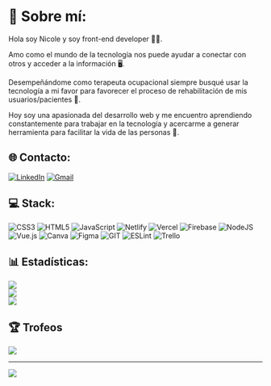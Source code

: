 # 💫 Sobre mí:
Hola soy Nicole y soy front-end developer 👩‍💻.  

Amo como el mundo de la tecnología nos puede ayudar a conectar con otros y acceder a la información 🖥️.  

Desempeñándome como terapeuta ocupacional siempre busqué usar la tecnología a mi favor para favorecer el proceso de rehabilitación de mis usuarios/pacientes 🚀.  

Hoy soy una apasionada del desarrollo web y me encuentro aprendiendo constantemente para trabajar en la tecnología y acercarme a generar herramienta para facilitar la vida de las personas 🤝.  


## 🌐 Contacto:
[![LinkedIn](https://img.shields.io/badge/linkedin-%230077B5.svg?style=for-the-badge&logo=linkedin&logoColor=white)](https://www.linkedin.com/in/nicole-rogget/) 
[![Gmail](https://img.shields.io/badge/Gmail-D14836?style=for-the-badge&logo=gmail&logoColor=white)](mailto:nicole.rogget@gmail.com)

## 💻 Stack:
![CSS3](https://img.shields.io/badge/css3-%231572B6.svg?style=plastic&logo=css3&logoColor=white) ![HTML5](https://img.shields.io/badge/html5-%23E34F26.svg?style=plastic&logo=html5&logoColor=white) ![JavaScript](https://img.shields.io/badge/javascript-%23323330.svg?style=plastic&logo=javascript&logoColor=%23F7DF1E) ![Netlify](https://img.shields.io/badge/netlify-%23000000.svg?style=plastic&logo=netlify&logoColor=#00C7B7) ![Vercel](https://img.shields.io/badge/vercel-%23000000.svg?style=plastic&logo=vercel&logoColor=white) ![Firebase](https://img.shields.io/badge/firebase-%23039BE5.svg?style=plastic&logo=firebase) ![NodeJS](https://img.shields.io/badge/node.js-6DA55F?style=plastic&logo=node.js&logoColor=white) ![Vue.js](https://img.shields.io/badge/vuejs-%2335495e.svg?style=plastic&logo=vuedotjs&logoColor=%234FC08D) ![Canva](https://img.shields.io/badge/Canva-%2300C4CC.svg?style=plastic&logo=Canva&logoColor=white) 	![Figma](https://img.shields.io/badge/figma-%23F24E1E.svg?style=plastic&logo=figma&logoColor=white) ![GIT](https://img.shields.io/badge/Git-fc6d26?style=plastic&logo=git&logoColor=white) ![ESLint](https://img.shields.io/badge/ESLint-4B3263?style=plastic&logo=eslint&logoColor=white) ![Trello](https://img.shields.io/badge/Trello-%23026AA7.svg?style=plastic&logo=Trello&logoColor=white)
## 📊 Estadísticas:
![](https://github-readme-stats.vercel.app/api?username=n-rogget&theme=radical&hide_border=false&include_all_commits=false&count_private=false)<br/>
![](https://github-readme-streak-stats.herokuapp.com/?user=n-rogget&theme=radical&hide_border=false)<br/>
![](https://github-readme-stats.vercel.app/api/top-langs/?username=n-rogget&theme=radical&hide_border=false&include_all_commits=false&count_private=false&layout=compact)

## 🏆 Trofeos
![](https://github-profile-trophy.vercel.app/?username=n-rogget&theme=radical&no-frame=true&no-bg=true&margin-w=4)

---
[![](https://visitcount.itsvg.in/api?id=n-rogget&icon=2&color=5)](https://visitcount.itsvg.in)

<!-- Proudly created with GPRM ( https://gprm.itsvg.in ) -->
